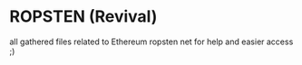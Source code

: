 # ROPSTEN (Revival)
all gathered files related to Ethereum ropsten net for help and easier access ;)
